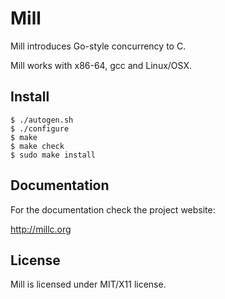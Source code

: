 Mill
====

Mill introduces Go-style concurrency to C.

Mill works with x86-64, gcc and Linux/OSX.

Install
-------

```
$ ./autogen.sh
$ ./configure
$ make
$ make check
$ sudo make install
```

Documentation
-------------

For the documentation check the project website:

http://millc.org

License
-------

Mill is licensed under MIT/X11 license.
